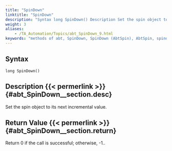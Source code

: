 ```yaml
--- 
title: "SpinDown"
linktitle: "SpinDown"
description: "Syntax long SpinDown() Description Set the spin object to its next incremental value. Return Value Return 0 if the call is successful; otherwise, -1 . ."
weight: 3
aliases: 
    - /TA_Automation/Topics/abt_SpinDown_9.html
keywords: "methods of abt, SpinDown, SpinDown (AbtSpin), AbtSpin, spindown, abtspin spindown, spin down, set spin button to next higher value"
---
```


## Syntax

`long SpinDown()`

## Description {{< permerlink >}} {#abt_SpinDown__section.desc} 

Set the spin object to its next incremental value.

## Return Value {{< permerlink >}} {#abt_SpinDown__section.return} 

Return 0 if the call is successful; otherwise, -1..




